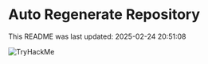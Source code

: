 # Auto Regenerate Repository

This README was last updated: 2025-02-24 20:51:08

 ![TryHackMe](https://tryhackme.com/badge/533634)
